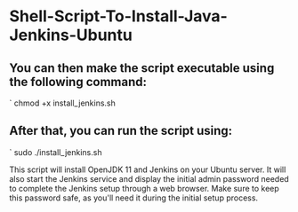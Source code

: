 # Shell-Script-To-Install-Java-Jenkins-Ubuntu


## You can then make the script executable using the following command:

 ` chmod +x install_jenkins.sh


## After that, you can run the script using:

 ` sudo ./install_jenkins.sh


This script will install OpenJDK 11 and Jenkins on your Ubuntu server. It will also start the Jenkins service and display the initial admin password needed to complete the Jenkins setup through a web browser. Make sure to keep this password safe, as you'll need it during the initial setup process.
